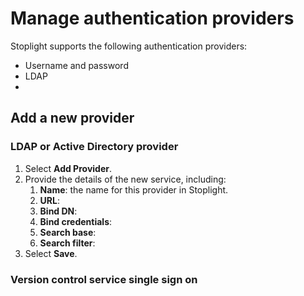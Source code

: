 # Manage authentication providers

Stoplight supports the following authentication providers:

- Username and password
- LDAP
- <!-- QUERY: which others? -->

## Add a new provider

### LDAP or Active Directory provider

1. Select **Add Provider**.
2. Provide the details of the new service, including:
    1. **Name**: the name for this provider in Stoplight.
    2. **URL**: <!-- QUERY: more description for each of these? -->
    3. **Bind DN**:
    4. **Bind credentials**:
    5. **Search base**:
    6. **Search filter**:
3. Select **Save**.

<!-- TODO: continue once this functionality is further along -->

### Version control service single sign on

<!-- coming July -->
